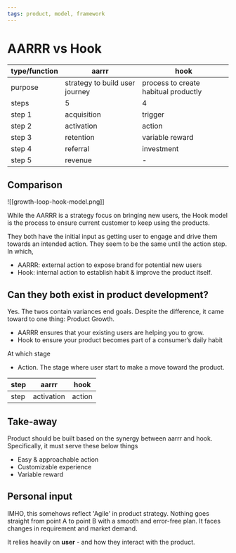 ```yaml
---
tags: product, model, framework
---
```


# AARRR vs Hook

|type/function |aarrr |hook
|-----|-----|-----|
|purpose |strategy to build user journey |process to create habitual productly
|steps |5 |4
|step 1|acquisition|trigger
|step 2 |activation|action
|step 3 |retention |variable reward
|step 4 |referral |investment
|step 5 |revenue |-

## Comparison
![[growth-loop-hook-model.png]]

While the AARRR is a strategy focus on bringing new users, the Hook model is the process to ensure current customer to keep using the products.

They both have the initial input as getting user to engage and drive them towards an intended action. They seem to be the same until the action step. In which,
- AARRR: external action to expose brand for potential new users
- Hook: internal action to establish habit & improve the product itself.


## Can they both exist in product development?
Yes. 
The twos contain variances end goals. Despite the difference, it came toward to one thing: Product Growth.
- AARRR ensures that your existing users are helping you to grow.
- Hook to ensure your product becomes part of a consumer’s daily habit

At which stage
- Action. The stage where user start to make a move toward the product.

|step |aarrr |hook
|-----|-----|-----|
|step |activation|action


## Take-away
Product should be built based on the synergy between aarrr and hook. Specifically, it must serve these below things
- Easy & approachable action
- Customizable experience
- Variable reward 


## Personal input
IMHO, this somehows reflect 'Agile' in product strategy. Nothing goes straight from point A to point B with a smooth and error-free plan. It faces changes in requirement and market demand.

It relies heavily on **user** - and how they interact with the product. 
